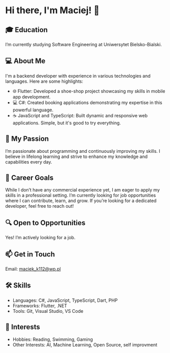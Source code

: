 # Hi there, I'm Maciej! 👋
## 🎓 Education
I’m currently studying Software Engineering at Uniwersytet Bielsko-Bialski.

## 💻 About Me
I'm a backend developer with experience in various technologies and languages. Here are some highlights:

- 🌐 Flutter: Developed a shoe-shop project showcasing my skills in mobile app development.
- 💻 C#: Created booking applications demonstrating my expertise in this powerful language.
- ☕ JavaScript and TypeScript: Built dynamic and responsive web applications. Simple, but it's good to try everything.
## 🚀 My Passion
I’m passionate about programming and continuously improving my skills. I believe in lifelong learning and strive to enhance my knowledge and capabilities every day.

## 💼 Career Goals
While I don’t have any commercial experience yet, I am eager to apply my skills in a professional setting. I’m currently looking for job opportunities where I can contribute, learn, and grow. If you’re looking for a dedicated developer, feel free to reach out!

## 🔍 Open to Opportunities
Yes! I’m actively looking for a job.

## 📫 Get in Touch
Email: maciek_k112@wp.pl

## 🛠 Skills
- Languages: C#, JavaScript, TypeScript, Dart, PHP
- Frameworks: Flutter, .NET
- Tools: Git, Visual Studio, VS Code

## 🎨 Interests
- Hobbies: Reading, Swimming, Gaming
- Other Interests: AI, Machine Learning, Open Source, self improvment
